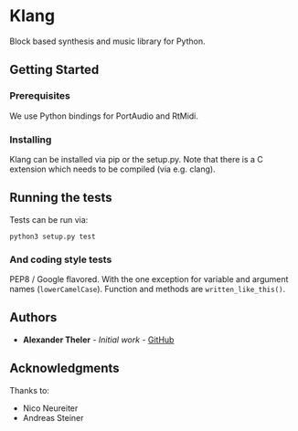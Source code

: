 # Klang

Block based synthesis and music library for Python.

## Getting Started

### Prerequisites

We use Python bindings for PortAudio and RtMidi.

### Installing

Klang can be installed via pip or the setup.py. Note that there is a C extension which needs to be compiled (via e.g. clang).

## Running the tests

Tests can be run via:
```
python3 setup.py test
```

### And coding style tests

PEP8 / Google flavored. With the one exception for variable and argument names (`lowerCamelCase`). Function and methods are `written_like_this()`.

## Authors

* **Alexander Theler** - *Initial work* - [GitHub](https://github.com/atheler)

## Acknowledgments

Thanks to:
* Nico Neureiter
* Andreas Steiner
